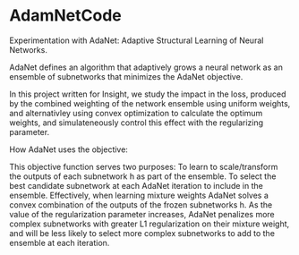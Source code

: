 # AdamNetCode

Experimentation with AdaNet: Adaptive Structural Learning of Neural Networks.

AdaNet defines an algorithm that adaptively grows a neural network as an ensemble of subnetworks that minimizes the AdaNet objective.

In this project written for Insight, we study the impact in the loss, produced by the combined weighting of the network ensemble using uniform weights, and alternativley using convex optimization to calculate the optimum weights, and simulateneously control this effect with the regularizing parameter.


How AdaNet uses the objective:

This objective function serves two purposes: To learn to scale/transform the outputs of each subnetwork h as part of the ensemble. To select the best candidate subnetwork at each AdaNet iteration to include in the ensemble. Effectively, when learning mixture weights AdaNet solves a convex combination of the outputs of the frozen subnetworks h.  As the value of the regularization parameter increases, AdaNet penalizes more complex subnetworks with greater L1 regularization on their mixture weight, and will be less likely to select more complex subnetworks to add to the ensemble at each iteration.
